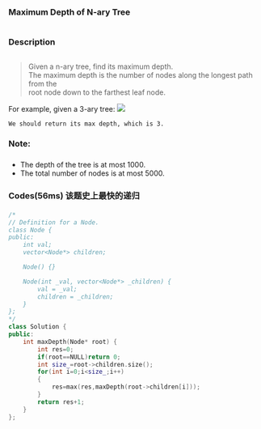 ### Maximum Depth of N-ary Tree <h1>
### Description <h2>
> Given a n-ary tree, find its maximum depth.  
The maximum depth is the number of nodes along the longest path from the  
 root node down to the farthest leaf node.

For example, given a 3-ary tree:
![](https://leetcode-cn.com/static/images/problemset/NaryTreeExample.png)
```
We should return its max depth, which is 3.
```
### Note:<h3>
- The depth of the tree is at most 1000.
- The total number of nodes is at most 5000.
### Codes(56ms) 该题史上最快的递归<h4>
```C++
/*
// Definition for a Node.
class Node {
public:
    int val;
    vector<Node*> children;

    Node() {}

    Node(int _val, vector<Node*> _children) {
        val = _val;
        children = _children;
    }
};
*/
class Solution {
public:
    int maxDepth(Node* root) {
        int res=0;
        if(root==NULL)return 0;
        int size_=root->children.size();
        for(int i=0;i<size_;i++)
        {
            res=max(res,maxDepth(root->children[i]));
        }
        return res+1;
    }
};
```
